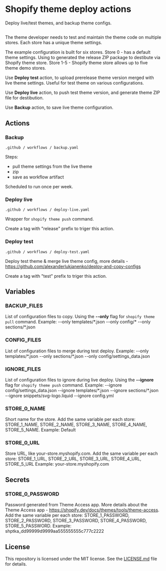 # Shopify theme deploy actions

Deploy live/test themes, and backup theme configs.

## 
The theme developer needs to test and maintain the theme code on multiple stores. Each store has a unique theme settings.

The example configuration is built for six stores.
Store 0 - has a default theme settings. Using to generated the release ZIP package to destibute via Shopify theme store.
Store 1-5 - Shopify theme store allows up to five theme demo stores.

Use **Deploy test** action, to upload prerelease theme version merged with live theme settings. Useful for test theme on various configurations.

Use **Deploy live** action, to push test theme version, and generate theme ZIP file for destibution.

Use **Backup** action, to save live theme configuration.

## Actions

### Backup

```
.github / workflows / backup.yaml
```

Steps:
- pull theme settings from the live theme
- zip
- save as workflow artifact

Scheduled to run once per week.

### Deploy live

```
.github / workflows / deploy-live.yaml
```

Wrapper for ```shopify theme push``` command.

Create a tag with "release" prefix to triger this action.

### Deploy test

```
.github / workflows / deploy-test.yaml
```

Deploy test theme & merge live theme config, more details - https://github.com/alexanderlukjanenko/deploy-and-copy-configs

Create a tag with "test" prefix to triger this action.

## Variables
### **BACKUP_FILES** 
List of configuration files to copy. Using the **--only** flag for ```shopify theme pull``` command.
Example: --only templates/\*.json --only config/\* --only sections/\*.json

### **CONFIG_FILES** 
List of configuration files to merge during test deploy.
Example: --only templates/\*.json --only sections/\*.json --only config/settings_data.json

### **IGNORE_FILES** 
List of configuration files to ignore during live deploy. Using the **--ignore** flag for ```shopify theme push``` command.
Example: --ignore config/settings_data.json --ignore templates/\*.json --ignore sections/\*.json --ignore snippets/svg-logo.liquid --ignore config.yml

### **STORE_0_NAME** 
Short name for the store. Add the same variable per each store: STORE_1_NAME, STORE_2_NAME, STORE_3_NAME, STORE_4_NAME, STORE_5_NAME.
Example: Default

### **STORE_0_URL** 
Store URL, like your-store.myshopify.com. Add the same variable per each store: STORE_1_URL, STORE_2_URL, STORE_3_URL, STORE_4_URL, STORE_5_URL
Example: your-store.myshopify.com

## Secrets
### **STORE_0_PASSWORD** 
Password generated from Theme Access app. More details about the Theme Access app - https://shopify.dev/docs/themes/tools/theme-access. Add the same variable per each store: STORE_1_PASSWORD, STORE_2_PASSWORD, STORE_3_PASSWORD, STORE_4_PASSWORD, STORE_5_PASSWORD.
Example: shptka_dd99999d9999aa555555555c777c2222


## License

This repository is licensed under the MIT license. See the [LICENSE.md](LICENSE.md) file for details.
